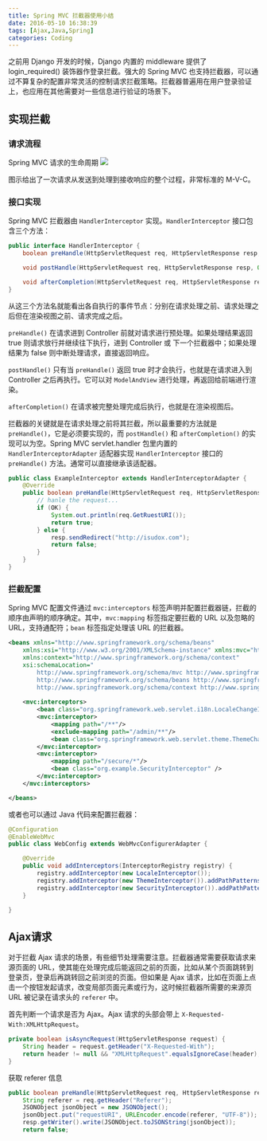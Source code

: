 ```yaml
---
title: Spring MVC 拦截器使用小结
date: 2016-05-10 16:38:39
tags: [Ajax,Java,Spring]
categories: Coding
---
```


之前用 Django 开发的时候，Django 内置的 middleware 提供了 login_required() 装饰器作登录拦截。强大的 Spring MVC 也支持拦截器，可以通过不算复杂的配置非常灵活的控制请求拦截策略。拦截器普遍用在用户登录验证上，也应用在其他需要对一些信息进行验证的场景下。

<!-- more -->

## 实现拦截

### 请求流程

Spring MVC 请求的生命周期
![](https://o70e8d1kb.qnssl.com/summary-of-spring-mvc-interceptor-1.png)

图示给出了一次请求从发送到处理到接收响应的整个过程，非常标准的 M-V-C。

### 接口实现

Spring MVC 拦截器由 `HandlerInterceptor` 实现。`HandlerInterceptor` 接口包含三个方法：
```java
public interface HandlerInterceptor {
    boolean preHandle(HttpServletRequest req, HttpServletResponse resp, Object handler) throws Exception;

    void postHandle(HttpServletRequest req, HttpServletResponse resp, Object handler, ModelAndView modelAndView) throws Exception;

    void afterCompletion(HttpServletRequest req, HttpServletResponse resp, Object handler, Exception ex) throws Exception;
}
```
从这三个方法名就能看出各自执行的事件节点：分别在请求处理之前、请求处理之后但在渲染视图之前、请求完成之后。

`preHandle()` 在请求进到 Controller 前就对请求进行预处理。如果处理结果返回 true 则请求放行并继续往下执行，进到 Controller 或 下一个拦截器中；如果处理结果为 false 则中断处理请求，直接返回响应。

`postHandle()` 只有当 `preHandle()` 返回 true 时才会执行，也就是在请求进入到 Controller 之后再执行。它可以对 `ModelAndView` 进行处理，再返回给前端进行渲染。

`afterCompletion()` 在请求被完整处理完成后执行，也就是在渲染视图后。

拦截器的关键就是在请求处理之前将其拦截，所以最重要的方法就是 `preHandle()`，它是必须要实现的，而 `postHandle()` 和 `afterCompletion()` 的实现可以为空。Spring MVC servlet.handler 包里内置的 `HandlerInterceptorAdapter` 适配器实现 `HandlerInterceptor` 接口的 `preHandle()` 方法。通常可以直接继承该适配器。

```java
public class ExampleInterceptor extends HandlerInterceptorAdapter {
    @Override
    public boolean preHandle(HttpServletRequest req, HttpServletResponse resp, Object obj) throws Exception {
        // hanle the request...
        if (OK) {
            System.out.println(req.GetRuestURI());
            return true;
        } else {
            resp.sendRedirect("http://isudox.com");
            return false;
        }
    }
}
```

### 拦截配置

Spring MVC 配置文件通过 `mvc:interceptors` 标签声明并配置拦截器链，拦截的顺序由声明的顺序确定。其中，`mvc:mapping` 标签指定要拦截的 URL 以及忽略的 URL，支持通配符；`bean` 标签指定处理该 URL 的拦截器。
```xml
<beans xmlns="http://www.springframework.org/schema/beans"
	xmlns:xsi="http://www.w3.org/2001/XMLSchema-instance" xmlns:mvc="http://www.springframework.org/schema/mvc"
	xmlns:context="http://www.springframework.org/schema/context"
	xsi:schemaLocation="
        http://www.springframework.org/schema/mvc http://www.springframework.org/schema/mvc/spring-mvc-3.0.xsd
        http://www.springframework.org/schema/beans http://www.springframework.org/schema/beans/spring-beans-3.0.xsd
        http://www.springframework.org/schema/context http://www.springframework.org/schema/context/spring-context-3.0.xsd">
        
    <mvc:interceptors>
        <bean class="org.springframework.web.servlet.i18n.LocaleChangeInterceptor" />
        <mvc:interceptor>
            <mapping path="/**"/>
            <exclude-mapping path="/admin/**"/>
            <bean class="org.springframework.web.servlet.theme.ThemeChangeInterceptor" />
        </mvc:interceptor>
        <mvc:interceptor>
            <mapping path="/secure/*"/>
            <bean class="org.example.SecurityInterceptor" />
        </mvc:interceptor>
    </mvc:interceptors>

</beans>
```

或者也可以通过 Java 代码来配置拦截器：
```java
@Configuration
@EnableWebMvc
public class WebConfig extends WebMvcConfigurerAdapter {

    @Override
    public void addInterceptors(InterceptorRegistry registry) {
        registry.addInterceptor(new LocaleInterceptor());
        registry.addInterceptor(new ThemeInterceptor()).addPathPatterns("/**").excludePathPatterns("/admin/**");
        registry.addInterceptor(new SecurityInterceptor()).addPathPatterns("/secure/*");
    }

}
```

## Ajax请求

对于拦截 Ajax 请求的场景，有些细节处理需要注意。拦截器通常需要获取请求来源页面的 URL，使其能在处理完成后能返回之前的页面，比如从某个页面跳转到登录页，登录后再跳转回之前浏览的页面。但如果是 Ajax 请求，比如在页面上点击一个按钮发起请求，改变局部页面元素或行为，这时候拦截器所需要的来源页 URL 被记录在请求头的 `referer` 中。

首先判断一个请求是否为 Ajax。Ajax 请求的头部会带上 `X-Requested-With:XMLHttpRequest`。

```java
private boolean isAsyncRequest(HttpServletResponse request) {
    String header = request.getHeader("X-Requested-With");
    return header != null && "XMLHttpRequest".equalsIgnoreCase(header);
}
```

获取 referer 信息

```java
public boolean preHandle(HttpServletRequest req, HttpServletResponse resp, Object obj) throws Exception {
    String referer = req.getHeader("Referer");
    JSONObject jsonObject = new JSONObject();
    jsonObject.put("requestURI", URLEncoder.encode(referer, "UTF-8"));
    resp.getWriter().write(JSONObject.toJSONString(jsonObject));
    return false;
```